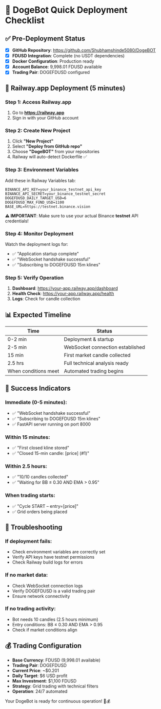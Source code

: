 # 🚀 DogeBot Quick Deployment Checklist

## ✅ Pre-Deployment Status
- [x] **GitHub Repository**: https://github.com/Shubhamshinde5080/DogeBOT
- [x] **FDUSD Integration**: Complete (no USDT dependencies)
- [x] **Docker Configuration**: Production ready
- [x] **Account Balance**: 9,998.01 FDUSD available
- [x] **Trading Pair**: DOGEFDUSD configured

## 🎯 Railway.app Deployment (5 minutes)

### Step 1: Access Railway.app
1. Go to **https://railway.app**
2. Sign in with your GitHub account

### Step 2: Create New Project
1. Click **"New Project"**
2. Select **"Deploy from GitHub repo"**
3. Choose **"DogeBOT"** from your repositories
4. Railway will auto-detect Dockerfile ✅

### Step 3: Environment Variables
Add these in Railway Variables tab:
```env
BINANCE_API_KEY=your_binance_testnet_api_key
BINANCE_API_SECRET=your_binance_testnet_secret
DOGEFDUSD_DAILY_TARGET_USD=6
DOGEFDUSD_MAX_FUND_USD=1100
BASE_URL=https://testnet.binance.vision
```

**⚠️ IMPORTANT**: Make sure to use your actual Binance **testnet** API credentials!

### Step 4: Monitor Deployment
Watch the deployment logs for:
- ✅ "Application startup complete"
- ✅ "WebSocket handshake successful"
- ✅ "Subscribing to DOGEFDUSD 15m klines"

### Step 5: Verify Operation
1. **Dashboard**: https://your-app.railway.app/dashboard
2. **Health Check**: https://your-app.railway.app/health
3. **Logs**: Check for candle collection

## 📊 Expected Timeline

| Time | Status |
|------|--------|
| 0-2 min | Deployment & startup |
| 2-5 min | WebSocket connection established |
| 15 min | First market candle collected |
| 2.5 hrs | Full technical analysis ready |
| When conditions meet | Automated trading begins |

## 🎯 Success Indicators

### Immediate (0-5 minutes):
- ✅ "WebSocket handshake successful"
- ✅ "Subscribing to DOGEFDUSD 15m klines"
- ✅ FastAPI server running on port 8000

### Within 15 minutes:
- ✅ "First closed kline stored"
- ✅ "Closed 15-min candle: [price] (#1)"

### Within 2.5 hours:
- ✅ "10/10 candles collected"
- ✅ "Waiting for BB ≤ 0.30 AND EMA > 0.95"

### When trading starts:
- ✅ "Cycle START – entry=[price]"
- ✅ Grid orders being placed

## 🚨 Troubleshooting

### If deployment fails:
- Check environment variables are correctly set
- Verify API keys have testnet permissions
- Check Railway build logs for errors

### If no market data:
- Check WebSocket connection logs
- Verify DOGEFDUSD is a valid trading pair
- Ensure network connectivity

### If no trading activity:
- Bot needs 10 candles (2.5 hours minimum)
- Entry conditions: BB ≤ 0.30 AND EMA > 0.95
- Check if market conditions align

## 💰 Trading Configuration

- **Base Currency**: FDUSD (9,998.01 available)
- **Trading Pair**: DOGEFDUSD
- **Current Price**: ~$0.201
- **Daily Target**: $6 USD profit
- **Max Investment**: $1,100 FDUSD
- **Strategy**: Grid trading with technical filters
- **Operation**: 24/7 automated

Your DogeBot is ready for continuous operation! 🤖💰
